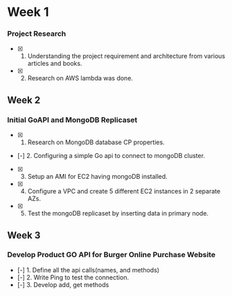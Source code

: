 # Week 1
### Project Research
- [x] 1. Understanding the project requirement and architecture from various articles and books.
- [x] 2. Research on AWS lambda was done.

## Week 2
### Initial GoAPI and MongoDB Replicaset
- [x] 1. Research on MongoDB database CP properties.
- [-] 2. Configuring a simple Go api to connect to mongoDB cluster.
- [X] 3. Setup an AMI for EC2 having mongoDB installed.
- [X] 4. Configure a VPC and create 5 different EC2 instances in 2 separate AZs.
- [X] 5. Test the mongoDB replicaset by inserting data in primary node.

## Week 3
### Develop Product GO API for Burger Online Purchase Website
- [-] 1. Define all the api calls(names, and methods)
- [-] 2. Write Ping to test the connection.
- [-] 3. Develop add, get methods

